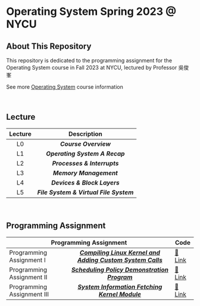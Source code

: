 # Operating System Spring 2023 @ NYCU

## About This Repository

This repository is dedicated to the programming assignment for the Operating System course in Fall 2023 at NYCU, lectured by Professor 吳俊峯

See more [Operating System](https://timetable.nycu.edu.tw/?r=main/crsoutline&Acy=112&Sem=1&CrsNo=535505&lang=zh-tw) course information

<BR>

## Lecture

| Lecture |               Description               |
| :-----: | :-------------------------------------: |
|   L0    |          **_Course Overview_**          |
|   L1    |     **_Operating System A Recap_**      |
|   L2    |      **_Processes & Interrupts_**       |
|   L3    |         **_Memory Management_**         |
|   L4    |      **_Devices & Block Layers_**       |
|   L5    | **_File System & Virtual File System_** |

<BR>

## Programming Assignment

<table>
    <thead>
    <tr>
        <th colspan="2"> Programming Assignment</th>
        <th>Code</th>
    </tr>
    </thead>
    <tbody>
    <tr>
        <td> Programming Assignment I</td>
        <td align="center"><b><i><a href='https://hackmd.io/@Bmch4MS0Rz-VZWB74huCvw/B1b2S_Kl6'>Compiling Linux Kernel and Adding Custom System Calls</td>
        <td><a href='./HW1/'><span>&#128279;</span> Link</td>
    </tr>
    <tr>
        <td>Programming Assignment II</td>
        <td align="center"><b><i><a href='https://hackmd.io/@Bmch4MS0Rz-VZWB74huCvw/rJ8OLx6fp'>Scheduling Policy Demonstration Program</td>
        <td><a href='./HW2/'><span>&#128279;</span> Link</td>
    </tr>
    <tr>
        <td>Programming Assignment III</td>
        <td align="center"><b><i><a href='https://hackmd.io/@a3020008/r1Txj5ES6'>System Information Fetching Kernel Module</td>
        <td><a href='./HW3/'><span>&#128279;</span> Link</td>
    </tr>
</table>
